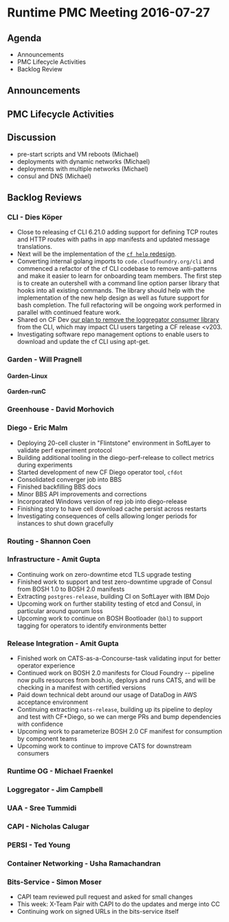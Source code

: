 # Runtime PMC Meeting 2016-07-27

## Agenda
* Announcements
* PMC Lifecycle Activities
* Backlog Review

## Announcements


## PMC Lifecycle Activities


## Discussion
- pre-start scripts and VM reboots (Michael)
- deployments with dynamic networks (Michael)
- deployments with multiple networks (Michael)
- consul and DNS (Michael)

## Backlog Reviews

### CLI - Dies Köper
- Close to releasing cf CLI 6.21.0 adding support for defining TCP routes and HTTP routes with paths in app manifests and updated message translations.
- Next will be the implementation of the [`cf help` redesign](https://docs.google.com/spreadsheets/d/1YasoPyhuajxcecV0QuFAtvnscR0ZZ1_vterDVXY8qDM/edit?usp=sharing).
- Converting internal golang imports to `code.cloudfoundry.org/cli` and commenced a refactor of the cf CLI codebase to remove anti-patterns and make it easier to learn for onboarding team members. The first step is to create an outershell with a command line option parser library that hooks into all existing commands. The library should help with the implementation of the new help design as well as future support for bash completion. The full refactoring will be ongoing work performed in parallel with continued feature work.
- Shared on CF Dev [our plan to remove the loggregator consumer library](https://lists.cloudfoundry.org/archives/list/cf-dev@lists.cloudfoundry.org/message/JISQUXZVSRQELIFWAJ7GIY2YSUWQLXE7/) from the CLI, which may impact CLI users targeting a CF release <v203.
- Investigating software repo management options to enable users to download and update the cf CLI using apt-get.

### Garden - Will Pragnell

#### Garden-Linux

#### Garden-runC

### Greenhouse - David Morhovich

### Diego - Eric Malm

- Deploying 20-cell cluster in "Flintstone" environment in SoftLayer to validate perf experiment protocol
- Building additional tooling in the diego-perf-release to collect metrics during experiments
- Started development of new CF Diego operator tool, `cfdot`
- Consolidated converger job into BBS
- Finished backfilling BBS docs
- Minor BBS API improvements and corrections
- Incorporated Windows version of rep job into diego-release
- Finishing story to have cell download cache persist across restarts
- Investigating consequences of cells allowing longer periods for instances to shut down gracefully

### Routing - Shannon Coen

### Infrastructure - Amit Gupta

- Continuing work on zero-downtime etcd TLS upgrade testing
- Finished work to support and test zero-downtime upgrade of Consul from BOSH 1.0 to BOSH 2.0 manifests
- Extracting `postgres-release`, building CI on SoftLayer with IBM Dojo
- Upcoming work on further stability testing of etcd and Consul, in particular around quorum loss
- Upcoming work to continue on BOSH Bootloader (`bbl`) to support tagging for operators to identify environments better

### Release Integration - Amit Gupta

- Finished work on CATS-as-a-Concourse-task validating input for better operator experience
- Continued work on BOSH 2.0 manifests for Cloud Foundry -- pipeline now pulls resources from bosh.io, deploys and runs CATS, and will be checking in a manifest with certified versions
- Paid down technical debt around our usage of DataDog in AWS acceptance environment
- Continuing extracting `nats-release`, building up its pipeline to deploy and test with CF+Diego, so we can merge PRs and bump dependencies with confidence
- Upcoming work to parameterize BOSH 2.0 CF manifest for consumption by component teams
- Upcoming work to continue to improve CATS for downstream consumers

### Runtime OG - Michael Fraenkel

### Loggregator - Jim Campbell

### UAA - Sree Tummidi

### CAPI - Nicholas Calugar

### PERSI - Ted Young

### Container Networking - Usha Ramachandran

### Bits-Service - Simon Moser
- CAPI team reviewed pull request and asked for small changes 
- This week: X-Team Pair with CAPI to do the updates and merge into CC 
- Continuing work on signed URLs in the bits-service itself
